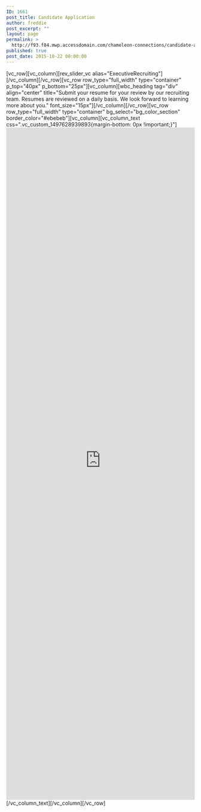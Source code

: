 ```yaml
---
ID: 1661
post_title: Candidate Application
author: freddie
post_excerpt: ""
layout: page
permalink: >
  http://f93.f84.mwp.accessdomain.com/chameleon-connections/candidate-application/
published: true
post_date: 2015-10-22 00:00:00
---
```

[vc_row][vc_column][rev_slider_vc alias="ExecutiveRecruiting"][/vc_column][/vc_row][vc_row row_type="full_width" type="container" p_top="40px" p_bottom="25px"][vc_column][wbc_heading tag="div" align="center" title="Submit your resume for your review by our recruiting team. Resumes are reviewed on a daily basis. We look forward to learning more about you." font_size="15px"][/vc_column][/vc_row][vc_row row_type="full_width" type="container" bg_select="bg_color_section" border_color="#ebebeb"][vc_column][vc_column_text css=".vc_custom_1497628939893{margin-bottom: 0px !important;}"]<iframe src="https://careers.chameleoncollective.com/recruit/WebFormServeServlet?rid=Q1HeOAPPobiat96rPlxB5CzUVKrtDlKIgidVN8iEqIJ2bBthYo@kRl79w$$" width="100%" height="1795" frameborder="0"></iframe>[/vc_column_text][/vc_column][/vc_row]